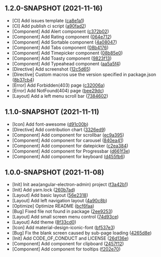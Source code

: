 ## 1.2.0-SNAPSHOT (2021-11-16)

* [CI] Add issues template ([ca8e1a1](https://github.com/qianmoQ/angular-electron-admin/commit/ca8e1a1))
* [CI] Add publish ci script ([a90fad2](https://github.com/qianmoQ/angular-electron-admin/commit/a90fad2))
* [Component] Add Alert component ([c372b02](https://github.com/qianmoQ/angular-electron-admin/commit/c372b02))
* [Component] Add Rating component ([064e712](https://github.com/qianmoQ/angular-electron-admin/commit/064e712))
* [Component] Add Sortable component ([4a08047](https://github.com/qianmoQ/angular-electron-admin/commit/4a08047))
* [Component] Add Tabs component ([08b4176](https://github.com/qianmoQ/angular-electron-admin/commit/08b4176))
* [Component] Add Timepicker component ([08b85e0](https://github.com/qianmoQ/angular-electron-admin/commit/08b85e0))
* [Component] Add Toasty component ([9823f13](https://github.com/qianmoQ/angular-electron-admin/commit/9823f13))
* [Component] Add Typeahead component ([aa5a5f4](https://github.com/qianmoQ/angular-electron-admin/commit/aa5a5f4))
* [Directive] Add screenshot ([12c5d65](https://github.com/qianmoQ/angular-electron-admin/commit/12c5d65))
* [Directive] Custom macros use the version specified in package.json ([8b37cb4](https://github.com/qianmoQ/angular-electron-admin/commit/8b37cb4))
* [Error] Add Forbidden(403) page ([c32006a](https://github.com/qianmoQ/angular-electron-admin/commit/c32006a))
* [Error] Add NotFound(404) page ([bee29dc](https://github.com/qianmoQ/angular-electron-admin/commit/bee29dc))
* [Layout] Add a left menu scroll bar ([7384602](https://github.com/qianmoQ/angular-electron-admin/commit/7384602))

## 1.1.0-SNAPSHOT (2021-11-11)

* [Icon] Add font-awesome ([d91c00b](https://github.com/qianmoQ/angular-electron-admin/commit/d91c00b))
* [Directive] Add contribution chart ([3326ed9](https://github.com/qianmoQ/angular-electron-admin/commit/3326ed9))
* [Component] Add component for scrollbar ([ec9a395](https://github.com/qianmoQ/angular-electron-admin/commit/ec9a395))
* [Component] Add component for carousel ([840ea41](https://github.com/qianmoQ/angular-electron-admin/commit/840ea41))
* [Component] Add component for datepicker ([c2ea384](https://github.com/qianmoQ/angular-electron-admin/commit/c2ea384))
* [Component] Add component for Progressbar ([d661f3e](https://github.com/qianmoQ/angular-electron-admin/commit/d661f3e))
* [Component] Add component for keyboard ([d455fb6](https://github.com/qianmoQ/angular-electron-admin/commit/d455fb6))

## 1.0.0-SNAPSHOT (2021-11-08)

* [Init] Init aea(angular-electron-admin) project ([f3a42b1](https://github.com/qianmoQ/angular-electron-admin/commit/f3a42b1))
* [Init] Add yarn.lock ([260b7ad](https://github.com/qianmoQ/angular-electron-admin/commit/260b7ad))
* [Layout] Add basic layout ([56e2318](https://github.com/qianmoQ/angular-electron-admin/commit/56e2318))
* [Layout] Add left navigation layout ([4a90c8b](https://github.com/qianmoQ/angular-electron-admin/commit/4a90c8b))
* [Optimize] Optimize README ([bcf6faa](https://github.com/qianmoQ/angular-electron-admin/commit/bcf6faa))
* [Bug] Fixed file not found in package ([2ee9253](https://github.com/qianmoQ/angular-electron-admin/commit/2ee9253))
* [Layout] Add small screen menu control ([74d93ce](https://github.com/qianmoQ/angular-electron-admin/commit/74d93ce))
* [Layout] Add theme ([8f33cd0](https://github.com/qianmoQ/angular-electron-admin/commit/8f33cd0))
* [Icon] Add material-design-iconic-font ([bf537e3](https://github.com/qianmoQ/angular-electron-admin/commit/bf537e3))
* [Bug] Fix the blank screen caused by sub-page loading ([4265d8e](https://github.com/qianmoQ/angular-electron-admin/commit/4265d8e))
* [Init] Add CODE_OF_CONDUCT and LICENSE ([26d136e](https://github.com/qianmoQ/angular-electron-admin/commit/26d136e))
* [Component] Add component for clipboard ([2457f12](https://github.com/qianmoQ/angular-electron-admin/commit/2457f12))
* [Component] Add component for tooltips ([f202e70](https://github.com/qianmoQ/angular-electron-admin/commit/f202e70))
